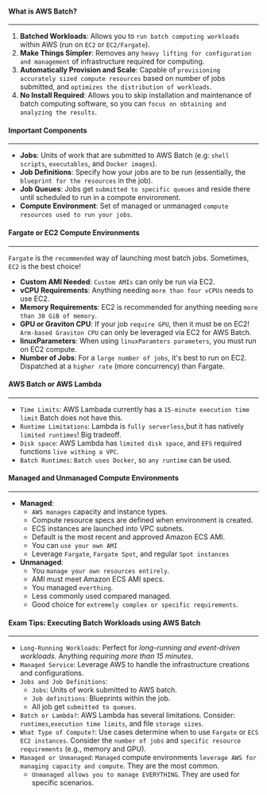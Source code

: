 #### What is AWS Batch?

___

1. **Batched Workloads**: Allows you to `run batch computing workloads` within AWS (run on `EC2` or `EC2/Fargate`).
2. **Make Things Simpler**: Removes any `heavy lifting for configuration and management` of infrastructure required for
   computing.
3. **Automatically Provision and Scale**: Capable of `provisioning accurately sized compute resources` based on number
   of jobs submitted, and `optimizes the distribution of workloads`.
4. **No Install Required**: Allows you to skip installation and maintenance of batch computing software, so you
   can `focus on obtaining and analyzing the results`.

#### Important Components

___

* **Jobs**: Units of work that are submitted to AWS Batch (e.g: `shell scripts`, `executables`, and `Docker images`).
* **Job Definitions**: Specify how your jobs are to be run (essentially, the `blueprint for the resources` in the job).
* **Job Queues**: Jobs get `submitted to specific queues` and reside there until scheduled to run in a compote
  environment.
* **Compute Environment**: Set of managed or unmanaged `compute resources used to run your jobs`.

#### Fargate or EC2 Compute Environments

___
`Fargate` is the `recommended` way of launching most batch jobs. Sometimes, `EC2` is the best choice!

* **Custom AMI Needed**: `Custom AMIs` can only be run via EC2.
* **vCPU Requirements**: Anything needing `more than four vCPUs` needs to use EC2.
* **Memory Requirements**: EC2 is recommended for anything needing `more than 30 GiB of memory`.
* **GPU or Graviton CPU**: If your job `require GPU`, then it must be on EC2! `Arm-based Graviton CPU` can only be
  leveraged via EC2 for AWS Batch.
* **linuxParameters**: When using `linuxParamters parameters`, you must run on EC2 compute.
* **Number of Jobs**: For a `large number of jobs`, it's best to run on EC2. Dispatched at a `higher rate` (more
  concurrency) than Fargate.

#### AWS Batch or AWS Lambda

___

* `Time Limits`: AWS Lambada currently has a `15-minute execution time limit` Batch does not have this.
* `Runtime Limitations`: Lambda is `fully serverless`,but it has natively `limited runtimes`! Big tradeoff.
* `Disk space`: AWS Lambda has `limited disk space`, and `EFS` required functions `live withing a VPC`.
* `Batch Runtimes`: `Batch uses Docker`, so `any runtime` can be used.

#### Managed and Unmanaged Compute Environments

___

* **Managed**:
    * `AWS manages` capacity and instance types.
    * Compute resource specs are defined when environment is created.
    * ECS instances are launched into VPC subnets.
    * Default is the most recent and approved Amazon ECS AMI.
    * You can `use your own AMI`
    * Leverage `Fargate`, `Fargate Spot`, and regular `Spot instances`
* **Unmanaged**:
    * You `manage your own resources entirely`.
    * AMI must meet Amazon ECS AMI specs.
    * You managed `everthing`.
    * Less commonly used compared managed.
    * Good choice for `extremely complex or specific requirements`.

#### Exam Tips: Executing Batch Workloads using AWS Batch

___

* `Long-Running Workloads`: Perfect for _long-running and event-driven workloads._ Anything _requiring more than 15
  minutes_.
* `Managed Service`: Leverage AWS to handle the infrastructure creations and configurations.
* `Jobs and Job Definitions`:
    * `Jobs`: Units of work submitted to AWS batch.
    * `Job definitions`: Blueprints within the job.
    * All job get `submitted to queues`.
* `Batch or Lambda?`: AWS Lambda has several limitations. Consider: `runtimes`,`execution time limits`, and
  file `storage sizes`.
* `What Type of Compute?`: Use cases determine when to use `Fargate` or `ECS EC2 instances`. Consider
  the `number of jobs` and `specific resource requirements` (e.g., memory and GPU).
* `Managed or Unmanaged`: `Managed` compute environments `leverage AWS for managing capacity and compute`. They are the
  most common.
    * `Unmanaged allows you to manage EVERYTHING`. They are used for specific scenarios.